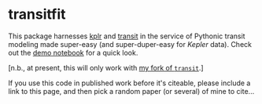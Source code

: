 # transitfit

This package harnesses [kplr](github.com/dfm/kplr) and [transit](github.com/dfm/transit) in the service of Pythonic transit modeling made super-easy (and super-duper-easy for *Kepler* data).  Check out the [demo notebook](https://github.com/timothydmorton/transit-fitting/blob/master/notebooks/demo.ipynb) for a quick look.  

[n.b., at present, this will only work with [my fork of `transit`](github.com/timothydmorton/transit).]

If you use this code in published work before it's citeable, please include a link to this page, and then pick a random paper (or several) of mine to cite...
